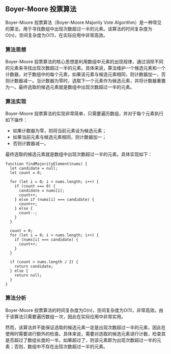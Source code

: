 ## Boyer-Moore 投票算法
Boyer-Moore 投票算法（Boyer-Moore Majority Vote Algorithm）是一种常见的算法，用于寻找数组中出现次数超过一半的元素。该算法的时间复杂度为O(n)，空间复杂度为O(1)，在实际应用中非常高效。

### 算法思想
Boyer-Moore 投票算法的核心思想是利用数组中元素的出现规律，通过消除不同的元素来寻找出现次数超过一半的元素。具体来说，算法维护一个候选元素和一个计数器，对于数组中的每个元素，如果该元素与候选元素相同，则计数器加一，否则计数器减一。当计数器为零时，选取下一个元素作为候选元素，并将计数器重置为一。最终选取的候选元素就是数组中出现次数超过一半的元素。

### 算法实现
Boyer-Moore 投票算法的实现非常简单，只需要遍历数组，并对于每个元素执行如下操作：

- 如果计数器为零，则将当前元素设为候选元素；
- 如果当前元素与候选元素相同，则计数器加一；
- 否则计数器减一。

最终选取的候选元素就是数组中出现次数超过一半的元素。具体实现如下：
```
function findMajorityElement(nums) {
  let candidate = null;
  let count = 0;

  for (let i = 0; i < nums.length; i++) {
    if (count === 0) {
      candidate = nums[i];
      count++;
    } else if (nums[i] === candidate) {
      count++;
    } else {
      count--;
    }
  }

  count = 0;
  for (let i = 0; i < nums.length; i++) {
    if (nums[i] === candidate) {
      count++;
    }
  }

  if (count > nums.length / 2) {
    return candidate;
  } else {
    return null;
  }
}

```

### 算法分析
Boyer-Moore 投票算法的时间复杂度为O(n)，空间复杂度为O(1)，非常高效。由于该算法只需要遍历数组一次，因此在实际应用中非常实用。

然而，该算法并不能保证选取的候选元素一定是出现次数超过一半的元素，因此在使用时需要进行额外的检查。具体来说，需要对选取的候选元素进行计数，检查其是否超过了数组长度的一半。如果超过了，则该元素即为出现次数超过一半的元素；否则，数组中不存在出现次数超过一半的元素。
